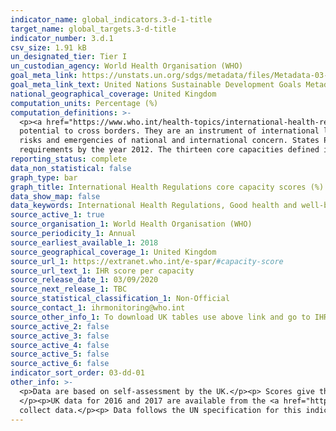 ```yaml
---
indicator_name: global_indicators.3-d-1-title
target_name: global_targets.3-d-title
indicator_number: 3.d.1
csv_size: 1.91 kB
un_designated_tier: Tier I
un_custodian_agency: World Health Organisation (WHO)
goal_meta_link: https://unstats.un.org/sdgs/metadata/files/Metadata-03-0D-01.pdf
goal_meta_link_text: United Nations Sustainable Development Goals Metadata (PDF 58.0 KB)
national_geographical_coverage: United Kingdom
computation_units: Percentage (%)
computation_definitions: >-
  <p><a href="https://www.who.int/health-topics/international-health-regulations">International Health Regulations (IHR)</a> - The IHR provide an overarching legal framework that defines countries’ rights and obligations in handling  public health events and emergencies that have the
  potential to cross borders. They are an instrument of international law that is legally-binding on 196 countries, including the 194 WHO Member States. </p><p>Core capacities - The public health capacities required to detect, assess, notify and report events, and respond to public health
  risks and emergencies of national and international concern. States Parties are required to have these in place throughout their territories pursuant to Articles 5 and 12, and Annex 1A of the <a href="http://apps.who.int/iris/bitstream/10665/43883/1/9789241580410_eng.pdf"> IHR (2005)</a>
  requirements by the year 2012. The thirteen core capacities defined in this document are shown under the IHR core capacity dropdown.</p>
reporting_status: complete
data_non_statistical: false
graph_type: bar
graph_title: International Health Regulations core capacity scores (%) 
data_show_map: false
data_keywords: International Health Regulations, Good health and well-being, IHR core capacities
source_active_1: true
source_organisation_1: World Health Organisation (WHO)
source_periodicity_1: Annual
source_earliest_available_1: 2018
source_geographical_coverage_1: United Kingdom
source_url_1: https://extranet.who.int/e-spar/#capacity-score
source_url_text_1: IHR score per capacity
source_release_date_1: 03/09/2020
source_next_release_1: TBC
source_statistical_classification_1: Non-Official
source_contact_1: ihrmonitoring@who.int
source_other_info_1: To download UK tables use above link and go to IHR Score per Capacity, select "Euro" and "United Kingdom of Great Britain and Northern Ireland" and year. Then press "All scores details."
source_active_2: false
source_active_3: false
source_active_4: false
source_active_5: false
source_active_6: false
indicator_sort_order: 03-dd-01
other_info: >-
  <p>Data are based on self-assessment by the UK.</p><p> Scores give the percentage of attributes that have been attained for each core capacity using a standard WHO instrument (questionnaire).</p><p> The headline figure for the UK is expressed as an average of all 13 core capacities.
  </p><p>UK data for 2016 and 2017 are available from the <a href="https://apps.who.int/gho/data/view.sdg.3-d-data-ctry?lang=en"> World Health Organisation</a> but are not included here as they are not directly comparable with more recent data due to a change in the questionnaire used to
  collect data.</p><p> Data follows the UN specification for this indicator. This indicator has been identified in collaboration with topic experts.
---
```

